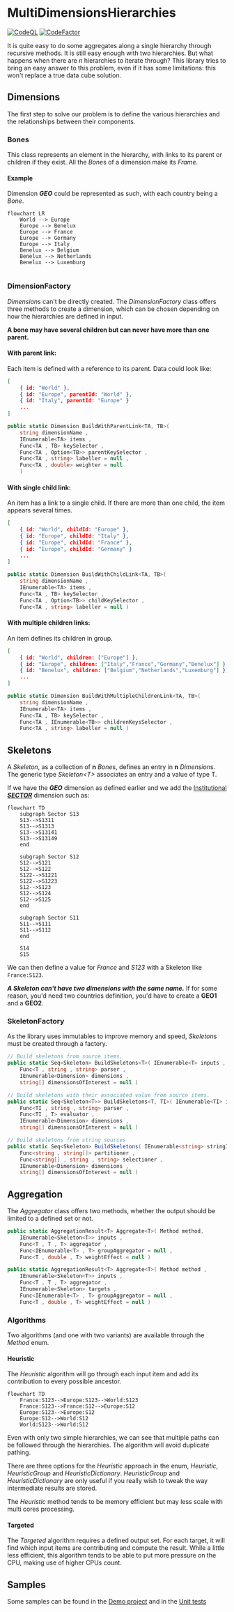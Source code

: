 # MultiDimensionsHierarchies

[![CodeQL](https://github.com/CyLuGh/MultiDimensionsHierarchies/actions/workflows/codeql-analysis.yml/badge.svg)](https://github.com/CyLuGh/MultiDimensionsHierarchies/actions/workflows/codeql-analysis.yml) [![CodeFactor](https://www.codefactor.io/repository/github/cylugh/multidimensionshierarchies/badge)](https://www.codefactor.io/repository/github/cylugh/multidimensionshierarchies)

It is quite easy to do some aggregates along a single hierarchy through recursive methods. It is still easy enough with two hierarchies. But what happens when there are *n* hierarchies to iterate through? This library tries to bring an easy answer to this problem, even if it has some limitations: this won't replace a true data cube solution.

## Dimensions

The first step to solve our problem is to define the various hierarchies and the relationships between their components.

### Bones

This class represents an element in the hierarchy, with links to its parent or children if they exist. All the *Bone*s of a dimension make its *Frame*.

#### Example

Dimension ***GEO*** could be represented as such, with each country being a *Bone*.

```mermaid
flowchart LR
    World --> Europe
    Europe --> Benelux
    Europe --> France
    Europe --> Germany
    Europe --> Italy
    Benelux --> Belgium
    Benelux --> Netherlands
    Benelux --> Luxemburg
    
```

### DimensionFactory

*Dimension*s can't be directly created. The *DimensionFactory* class offers three methods to create a dimension, which can be chosen depending on how the hierarchies are defined in input.

**A bone may have several children but can never have more than one parent.**

#### With parent link:
Each item is defined with a reference to its parent. Data could look like:
```json
[
    { id: "World" },
    { id: "Europe", parentId: "World" },
    { id: "Italy", parentId: "Europe" }
    ...
]
```

```csharp
public static Dimension BuildWithParentLink<TA, TB>(
    string dimensionName ,
    IEnumerable<TA> items ,
    Func<TA , TB> keySelector ,
    Func<TA , Option<TB>> parentKeySelector ,
    Func<TA , string> labeller = null ,
    Func<TA , double> weighter = null
    )
```
#### With single child link:
An item has a link to a single child. If there are more than one child, the item appears several times.

```json
[
    { id: "World", childId: "Europe" },
    { id: "Europe", childId: "Italy" },
    { id: "Europe", childId: "France" },
    { id: "Europe", childId: "Germany" }
    ...
]
```
```csharp
public static Dimension BuildWithChildLink<TA, TB>(
    string dimensionName ,
    IEnumerable<TA> items ,
    Func<TA , TB> keySelector ,
    Func<TA , Option<TB>> childKeySelector ,
    Func<TA , string> labeller = null )
```

#### With multiple children links:
An item defines its children in group.

```json
[
    { id: "World", children: ["Europe"] },
    { id: "Europe", children: ["Italy","France","Germany","Benelux"] },
    { id: "Benelux", children: ["Belgium","Netherlands","Luxemburg"] },
    ...
]
```
```csharp
public static Dimension BuildWithMultipleChildrenLink<TA, TB>(
    string dimensionName ,
    IEnumerable<TA> items ,
    Func<TA , TB> keySelector ,
    Func<TA , IEnumerable<TB>> childrenKeysSelector ,
    Func<TA , string> labeller = null )
```

## Skeletons

A *Skeleton*, as a collection of **n** *Bone*s, defines an entry in **n** *Dimension*s. The generic type *Skeleton\<T\>* associates an entry and a value of type T.

If we have the ***GEO*** dimension as defined earlier and we add the [Institutional ***SECTOR***](https://ec.europa.eu/eurostat/statistics-explained/index.php?title=Glossary:Institutional_sector) dimension such as:

```mermaid
flowchart TD
    subgraph Sector S13
    S13-->S1311
    S13-->S1313
    S13-->S13141
    S13-->S13149
    end 

    subgraph Sector S12
    S12-->S121
    S12-->S122
    S122-->S1221
    S122-->S1223
    S12-->S123
    S12-->S124
    S12-->S125
    end

    subgraph Sector S11
    S11-->S111
    S11-->S112
    end

    S14
    S15
```

We can then define a value for *France* and *S123* with a Skeleton like `France:S123`.

***A Skeleton can't have two dimensions with the same name.*** If for some reason, you'd need two countries definition, you'd have to create a **GEO1** and a **GEO2**.

### SkeletonFactory

As the library uses immutables to improve memory and speed, *Skeleton*s must be created through a factory.

```csharp
// Build skeletons from source items.
public static Seq<Skeleton> BuildSkeletons<T>( IEnumerable<T> inputs ,
    Func<T , string , string> parser ,
    IEnumerable<Dimension> dimensions ,
    string[] dimensionsOfInterest = null )
```

```csharp
// Build skeletons with their associated value from source items.
public static Seq<Skeleton<T>> BuildSkeletons<T, TI>( IEnumerable<TI> inputs ,
    Func<TI , string , string> parser ,
    Func<TI , T> evaluator ,
    IEnumerable<Dimension> dimensions ,
    string[] dimensionsOfInterest = null )
```

```csharp
// Build skeletons from string sources
public static Seq<Skeleton> BuildSkeletons( IEnumerable<string> stringInputs ,
    Func<string , string[]> partitioner ,
    Func<string[] , string , string> selectioner ,
    IEnumerable<Dimension> dimensions ,
    string[] dimensionsOfInterest = null )
```

## Aggregation

The *Aggregator* class offers two methods, whether the output should be limited to a defined set or not.

```csharp
public static AggregationResult<T> Aggregate<T>( Method method,
    IEnumerable<Skeleton<T>> inputs ,
    Func<T , T , T> aggregator , 
    Func<IEnumerable<T> , T> groupAggregator = null , 
    Func<T , double , T> weightEffect = null )
```

```csharp
public static AggregationResult<T> Aggregate<T>( Method method ,
    IEnumerable<Skeleton<T>> inputs ,
    Func<T , T , T> aggregator , 
    IEnumerable<Skeleton> targets , 
    Func<IEnumerable<T> , T> groupAggregator = null ,
    Func<T , double , T> weightEffect = null )
```

### Algorithms
Two algorithms (and one with two variants) are available through the *Method* enum.

#### Heuristic
The *Heuristic* algorithm will go through each input item and add its contribution to every possible ancestor.

```mermaid
flowchart TD
    France:S123-->Europe:S123-->World:S123
    France:S123-->France:S12-->Europe:S12
    Europe:S123-->Europe:S12
    Europe:S12-->World:S12
    World:S123-->World:S12
```

Even with only two simple hierarchies, we can see that multiple paths can be followed through the hierarchies. The algorithm will avoid duplicate pathing.

There are three options for the *Heuristic* approach in the enum, *Heuristic*, *HeuristicGroup* and *HeuristicDictionary*. *HeuristicGroup* and *HeuristicDictionary* are only useful if you really wish to tweak the way intermediate results are stored.

The *Heuristic* method tends to be memory efficient but may less scale with multi cores processing.

#### Targeted

The *Targeted* algorithm requires a defined output set. For each target, it will find which input items are contributing and compute the result. While a little less efficient, this algorithm tends to be able to put more pressure on the CPU, making use of higher CPUs count.

## Samples
Some samples can be found in the [Demo project](https://github.com/CyLuGh/MultiDimensionsHierarchies/tree/main/src/Demo) and in the [Unit tests](https://github.com/CyLuGh/MultiDimensionsHierarchies/tree/main/src/TestMultiDimensionsHierarchies)